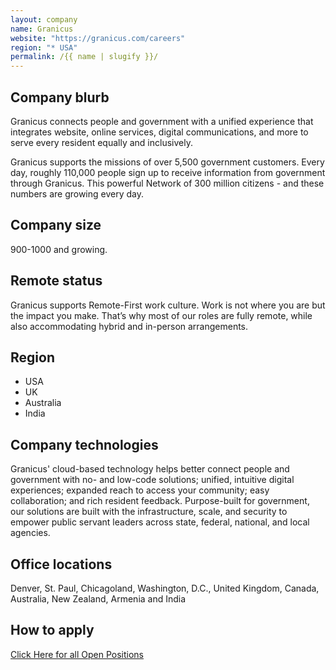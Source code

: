 ```yaml
---
layout: company
name: Granicus
website: "https://granicus.com/careers"
region: "* USA"
permalink: /{{ name | slugify }}/
---
```


## Company blurb

Granicus connects people and government with a unified experience that integrates website, online services, digital communications, and more to serve every resident equally and inclusively.

Granicus supports the missions of over 5,500 government customers. Every day, roughly 110,000 people sign up to receive information from government through Granicus. This powerful Network of 300 million citizens - and these numbers are growing every day.

## Company size

900-1000 and growing.

## Remote status

Granicus supports Remote-First work culture. Work is not where you are but the impact you make. That’s why most of our roles are fully remote, while also accommodating hybrid and in-person arrangements.

## Region

* USA
* UK
* Australia
* India

## Company technologies

Granicus' cloud-based technology helps better connect people and government with no- and low-code solutions; unified, intuitive digital experiences; expanded reach to access your community; easy collaboration; and rich resident feedback. Purpose-built for government, our solutions are built with the infrastructure, scale, and security to empower public servant leaders across state, federal, national, and local agencies.

## Office locations

Denver, St. Paul, Chicagoland, Washington, D.C., United Kingdom, Canada, Australia, New Zealand, Armenia and India

## How to apply

[Click Here for all Open Positions](https://granicus.com/careers/)